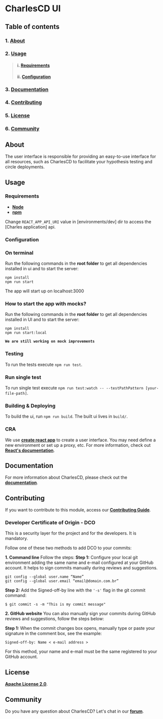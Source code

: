 # **CharlesCD UI**

## **Table of contents**
### 1. [**About**](#About)
### 2. [**Usage**](#Usage)
>#### i. [**Requirements**](#Requirements)
>#### ii. [**Configuration**](#Configuration)
### 3. [**Documentation**](#Documentation)
### 4. [**Contributing**](#Contributing)
### 5. [**License**](#License)
### 6. [**Community**](#Community)


## **About**
The user interface is responsible for providing an easy-to-use interface for all resources, such as CharlesCD to facilitate your hypothesis testing and circle deployments.

## **Usage**
### **Requirements**
- [**Node**](https://nodejs.org/en/download/)
- [**npm**](https://docs.npmjs.com/cli/v7/commands/npm-install)

Change `REACT_APP_API_URI` value in [environments/dev] dir to access the [Charles application] api.

### **Configuration**

### **On terminal**

Run the following commands in the **root folder** to get all dependencies installed in ui and to start the server:

```
npm install
npm run start
```

The app will start up on localhost:3000

### **How to start the app with mocks?**

Run the following commands in the **root folder** to get all dependencies installed in UI and to start the server:

```
npm install
npm run start:local
```

**`We are still working on mock improvements`**

### **Testing**

To run the tests execute `npm run test`.

### **Run single test**

To run single test execute `npm run test:watch -- --testPathPattern [your-file-path]`.

### **Building & Deploying**

To build the ui, run `npm run build`. The built ui lives in `build/`.

### **CRA**

We use [**create react app**](https://reactjs.org/docs/create-a-new-react-app.html) to create a user interface. You may need define a new environment or set up a proxy, etc. For more information, check out [**React's documentation**](https://reactjs.org/docs/getting-started.html).

## **Documentation**

For more information about CharlesCD, please check out the [**documentation**](https://docs.charlescd.io/).

## **Contributing**

If you want to contribute to this module, access our [**Contributing Guide**](https://github.com/ZupIT/charlescd/blob/main/CONTRIBUTING.md).

### **Developer Certificate of Origin - DCO**

 This is a security layer for the project and for the developers. It is mandatory.
 
 Follow one of these two methods to add DCO to your commits:
 
**1. Command line**
 Follow the steps: 
 **Step 1:** Configure your local git environment adding the same name and e-mail configured at your GitHub account. It helps to sign commits manually during reviews and suggestions.

 ```
git config --global user.name “Name”
git config --global user.email “email@domain.com.br”
```
**Step 2:** Add the Signed-off-by line with the `'-s'` flag in the git commit command:

```
$ git commit -s -m "This is my commit message"
```

**2. GitHub website**
You can also manually sign your commits during GitHub reviews and suggestions, follow the steps below: 

**Step 1:** When the commit changes box opens, manually type or paste your signature in the comment box, see the example:

```
Signed-off-by: Name < e-mail address >
```

For this method, your name and e-mail must be the same registered to your GitHub account.

## **License**
[**Apache License 2.0**](https://github.com/ZupIT/charlescd/blob/main/LICENSE).

## **Community**

Do you have any question about CharlesCD? Let's chat in our [**forum**](https://forum.zup.com.br/). 

